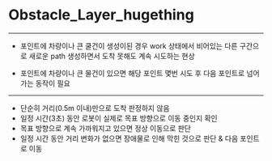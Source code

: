 # Obstacle_Layer_hugething

---
- 포인트에 차량이나 큰 쿨건이 생성이된 경우 work 상태에서 비어있는 다른 구간으로 새로운 path 생성하면서 도착 못해도 계속 시도하는 현상

- 포인트에 차량이나 큰 물건이 있으면 해당 포인트 몇번 시도 후 다음 포인트로 넘어가는 동작이 필요

---

* 단순히 거리(0.5m 이내)만으로 도착 판정하지 않음
* 일정 시간(3초) 동안 로봇이 실제로 목표 방향으로 이동 중인지 확인
* 목표 방향으로 계속 가까워지고 있으면 정상 이동으로 판단
* 일정 시간 동안 거리 변화가 없으면 장애물로 인해 막힌 것으로 판단 & 다음 포인트로 이동